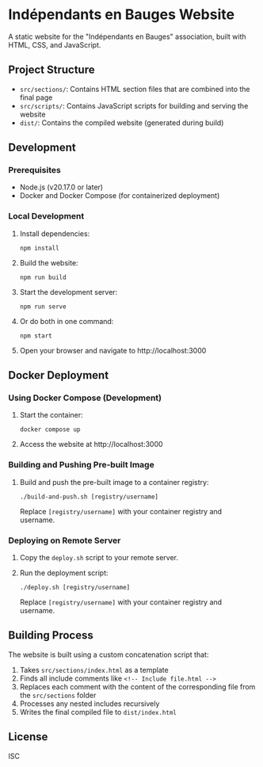 # Indépendants en Bauges Website

A static website for the "Indépendants en Bauges" association, built with HTML, CSS, and JavaScript.

## Project Structure

- `src/sections/`: Contains HTML section files that are combined into the final page
- `src/scripts/`: Contains JavaScript scripts for building and serving the website
- `dist/`: Contains the compiled website (generated during build)

## Development

### Prerequisites

- Node.js (v20.17.0 or later)
- Docker and Docker Compose (for containerized deployment)

### Local Development

1. Install dependencies:
   ```
   npm install
   ```

2. Build the website:
   ```
   npm run build
   ```

3. Start the development server:
   ```
   npm run serve
   ```

4. Or do both in one command:
   ```
   npm start
   ```

5. Open your browser and navigate to http://localhost:3000

## Docker Deployment

### Using Docker Compose (Development)

1. Start the container:
   ```
   docker compose up
   ```

2. Access the website at http://localhost:3000

### Building and Pushing Pre-built Image

1. Build and push the pre-built image to a container registry:
   ```
   ./build-and-push.sh [registry/username]
   ```

   Replace `[registry/username]` with your container registry and username.

### Deploying on Remote Server

1. Copy the `deploy.sh` script to your remote server.

2. Run the deployment script:
   ```
   ./deploy.sh [registry/username]
   ```

   Replace `[registry/username]` with your container registry and username.

## Building Process

The website is built using a custom concatenation script that:

1. Takes `src/sections/index.html` as a template
2. Finds all include comments like `<!-- Include file.html -->`
3. Replaces each comment with the content of the corresponding file from the `src/sections` folder
4. Processes any nested includes recursively
5. Writes the final compiled file to `dist/index.html`

## License

ISC
